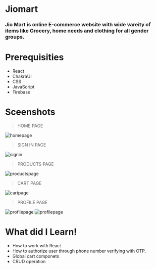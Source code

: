 # Jiomart

### Jio Mart is online E-commerce website with wide vareity of items like Grocery, home needs and clothing for all gender groups.

# Prerequisities

- React
- ChakraUI
- CSS
- JavaScript
- Firebase



# Sceenshots

> HOME PAGE

![homepage](https://user-images.githubusercontent.com/107534043/203550495-3be1bbdb-1c66-406a-9255-3d6aea2515ad.png)


> SIGN IN PAGE

![signin](https://user-images.githubusercontent.com/107534043/203550941-e867b519-5eba-4d92-92dd-e2044ac30ebd.png)


> PRODUCTS PAGE

![productspage](https://user-images.githubusercontent.com/107534043/203551568-113e567e-fd4f-41b1-a34d-343c9d518f77.png)


> CART PAGE

![cartpage](https://user-images.githubusercontent.com/107534043/203551849-98ab9438-9252-4957-ad8b-3282fc8aaac0.png)


> PROFILE PAGE

![profilepage](https://user-images.githubusercontent.com/107534043/203552337-3e2aa312-5bd6-46f7-b53f-c118eb6a16cc.png)
![profilepage](https://user-images.githubusercontent.com/107534043/203553652-dd7f5def-7fd0-4334-97e5-4ab51d81680e.png)
# What did I Learn!


- How to work with React 
- How to authorize user through phone number verifying with OTP.
- Global cart componets
- CRUD operation
